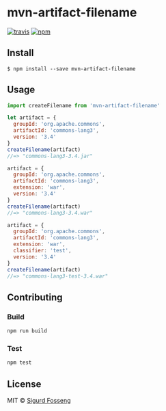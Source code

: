 # mvn-artifact-filename
[![travis][travis-image]][travis-url]
[![npm][npm-image]][npm-url]

[travis-image]: https://img.shields.io/travis/laat/mvn-dl.svg?style=flat
[travis-url]: https://travis-ci.org/laat/mvn-dl
[npm-image]: https://img.shields.io/npm/v/mvn-artifact-filename.svg?style=flat
[npm-url]: https://npmjs.org/package/mvn-artifact-filename

## Install

```
$ npm install --save mvn-artifact-filename
```

## Usage

```javascript
import createFilename from 'mvn-artifact-filename'

let artifact = {
  groupId: 'org.apache.commons',
  artifactId: 'commons-lang3',
  version: '3.4'
}
createFilename(artifact)
//=> "commons-lang3-3.4.jar"

artifact = {
  groupId: 'org.apache.commons',
  artifactId: 'commons-lang3',
  extension: 'war',
  version: '3.4'
}
createFilename(artifact)
//=> "commons-lang3-3.4.war"

artifact = {
  groupId: 'org.apache.commons',
  artifactId: 'commons-lang3',
  extension: 'war',
  classifier: 'test',
  version: '3.4'
}
createFilename(artifact)
//=> "commons-lang3-test-3.4.war"
```

## Contributing

### Build

```js
npm run build
```

### Test

```js
npm test
```

## License

MIT © [Sigurd Fosseng](http://github.com/laat)
